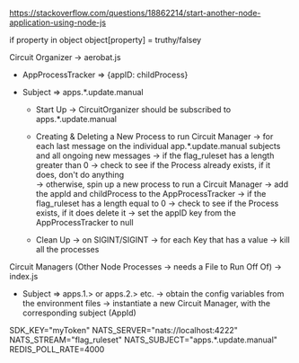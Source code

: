 https://stackoverflow.com/questions/18862214/start-another-node-application-using-node-js

if property in object
object[property] = truthy/falsey

Circuit Organizer -> aerobat.js

- AppProcessTracker => {appID: childProcess}
- Subject => apps.\*.update.manual

  - Start Up
    -> CircuitOrganizer should be subscribed to apps.\*.update.manual

  - Creating & Deleting a New Process to run Circuit Manager
    -> for each last message on the individual app.\*.update.manual subjects and all ongoing new messages
    -> if the flag_ruleset has a length greater than 0
    -> check to see if the Process already exists, if it does, don't do anything  
     -> otherwise, spin up a new process to run a Circuit Manager
    -> add the appId and childProcess to the AppProcessTracker
    -> if the flag_ruleset has a length equal to 0
    -> check to see if the Process exists, if it does delete it
    -> set the appID key from the AppProcessTracker to null

  - Clean Up
    -> on SIGINT/SIGINT
    -> for each Key that has a value
    -> kill all the processes

Circuit Managers (Other Node Processes -> needs a File to Run Off Of) -> index.js

- Subject => apps.1.> or apps.2.> etc.
  -> obtain the config variables from the environment files
  -> instantiate a new Circuit Manager, with the corresponding subject (AppId)

SDK_KEY="myToken"
NATS_SERVER="nats://localhost:4222"
NATS_STREAM="flag_ruleset"
NATS_SUBJECT="apps.\*.update.manual"
REDIS_POLL_RATE=4000
